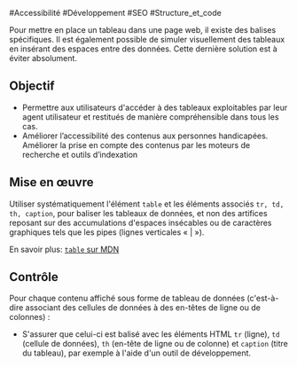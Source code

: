 
#Accessibilité #Développement #SEO #Structure_et_code

Pour mettre en place un tableau dans une page web, il existe des balises spécifiques. Il est également possible de simuler visuellement des tableaux en insérant des espaces entre des données. Cette dernière solution est à éviter absolument.

Objectif
--------

*   Permettre aux utilisateurs d'accéder à des tableaux exploitables par leur agent utilisateur et restitués de manière compréhensible dans tous les cas.
*   Améliorer l’accessibilité des contenus aux personnes handicapées. Améliorer la prise en compte des contenus par les moteurs de recherche et outils d’indexation

Mise en œuvre
-------------

Utiliser systématiquement l'élément `table` et les éléments associés `tr, td, th, caption`, pour baliser les tableaux de données, et non des artifices reposant sur des accumulations d'espaces insécables ou de caractères graphiques tels que les pipes (lignes verticales « | »).

En savoir plus: [`table` sur MDN](https://developer.mozilla.org/fr/docs/Web/HTML/Element/table)

Contrôle
--------

Pour chaque contenu affiché sous forme de tableau de données (c'est-à-dire associant des cellules de données à des en-têtes de ligne ou de colonnes) :

*   S'assurer que celui-ci est balisé avec les éléments HTML `tr` (ligne), `td` (cellule de données), `th` (en-tête de ligne ou de colonne) et `caption` (titre du tableau), par exemple à l'aide d'un outil de développement.

